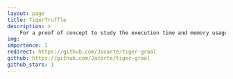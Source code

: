 ```yaml
---
layout: page
title: TigerTruffle
description: > 
    For a proof of concept to study the execution time and memory usage, in a custom language interpretation, the target codes were written in Tiger. 
img: 
importance: 1
redirect: https://github.com/Jacarte/tiger-graal
github: https://github.com/Jacarte/tiger-graal
github_stars: 1
---
```


